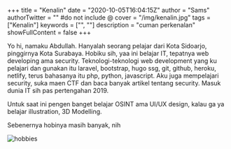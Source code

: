 +++
title = "Kenalin"
date = "2020-10-05T16:04:15Z"
author = "Sams"
authorTwitter = "" #do not include @
cover = "/img/kenalin.jpg"
tags = ["Kenalin"]
keywords = ["", ""]
description = "cuman perkenalan"
showFullContent = false
+++

Yo hi, namaku Abdullah. 
Hanyalah seorang pelajar dari Kota Sidoarjo, pinggirnya Kota Surabaya. Hobiku sih, yaa ini belajar IT, tepatnya web developing ama security. Teknologi-teknologi web development yang ku pelajari dan gunakan itu laravel, bootstrap, hugo ssg, git, github, heroku, netlify, terus bahasanya itu php, python, javascript. Aku juga mempelajari security, suka maen CTF dan baca banyak artikel tentang security. Masuk dunia IT sih pas pertengahan 2019. 

Untuk saat ini pengen banget belajar OSINT ama UI/UX design, kalau ga ya belajar illustration, 3D Modelling. 

Sebenernya hobinya masih banyak, nih

![hobbies](/img/0.png)





































